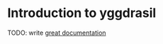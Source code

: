 # Introduction to yggdrasil

TODO: write [great documentation](http://jacobian.org/writing/great-documentation/what-to-write/)
